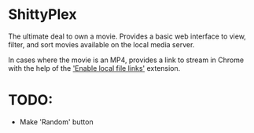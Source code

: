 # ShittyPlex

The ultimate deal to own a movie. Provides a basic web interface to view, filter, and sort movies available on the local media server. 

In cases where the movie is an MP4, provides a link to stream in Chrome with the help of the ['Enable local file links'](https://chrome.google.com/webstore/detail/enable-local-file-links/nikfmfgobenbhmocjaaboihbeocackld) extension.

# TODO:

- Make 'Random' button

